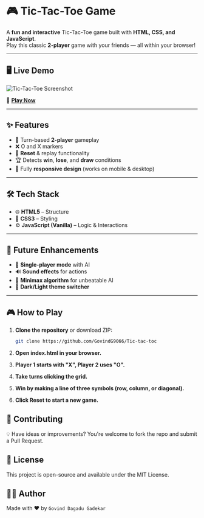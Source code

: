 # 🎮 Tic-Tac-Toe Game

A **fun and interactive** Tic-Tac-Toe game built with **HTML, CSS, and JavaScript**.  
Play this classic **2-player** game with your friends — all within your browser!

---

## 🖥️ Live Demo

![Tic-Tac-Toe Screenshot](https://github.com/user-attachments/assets/6da9ce3f-f991-485c-a8e9-2670c916a142)

🔗 **[Play Now](https://codepen.io/Govind-Gadekar/full/OPLreBo)**

---

## ✨ Features

- 🔄 Turn-based **2-player** gameplay
- ❌ O and X markers
- 🔁 **Reset** & replay functionality
- 🏆 Detects **win**, **lose**, and **draw** conditions
- 📱 Fully **responsive design** (works on mobile & desktop)

---

## 🛠️ Tech Stack

- 🌐 **HTML5** – Structure
- 🎨 **CSS3** – Styling
- ⚙️ **JavaScript (Vanilla)** – Logic & Interactions

---

## 🧠 Future Enhancements

- 🤖 **Single-player mode** with AI
- 🔊 **Sound effects** for actions
- 🧮 **Minimax algorithm** for unbeatable AI
- 🌙 **Dark/Light theme switcher**

---

## 🎮 How to Play

1. **Clone the repository** or download ZIP:

   ```bash
   git clone https://github.com/GovindG9066/Tic-tac-toc

2. **Open index.html in your browser.**

3. **Player 1 starts with "X", Player 2 uses "O".**

4. **Take turns clicking the grid.**

5. **Win by making a line of three symbols (row, column, or diagonal).**

6. **Click Reset to start a new game.**


## 🤝 Contributing
💡 Have ideas or improvements?
You're welcome to fork the repo and submit a Pull Request.

## 📄 License
This project is open-source and available under the MIT License.

## 👨‍💻 Author
Made with ❤️ by `Govind Dagadu Gadekar`


